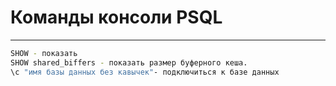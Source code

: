 # Команды консоли PSQL
----
``` bash
SHOW - показать
SHOW shared_biffers - показать размер буферного кеша.
\с "имя базы данных без кавычек"- подключиться к базе данных

```
